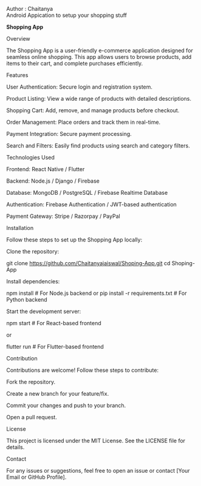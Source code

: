 Author : Chaitanya
<br>
Android Appication to setup your shopping stuff

<strong> Shopping App </strong>

Overview

The Shopping App is a user-friendly e-commerce application designed for seamless online shopping. This app allows users to browse products, add items to their cart, and complete purchases efficiently.

Features

User Authentication: Secure login and registration system.

Product Listing: View a wide range of products with detailed descriptions.

Shopping Cart: Add, remove, and manage products before checkout.

Order Management: Place orders and track them in real-time.

Payment Integration: Secure payment processing.

Search and Filters: Easily find products using search and category filters.

Technologies Used

Frontend: React Native / Flutter

Backend: Node.js / Django / Firebase

Database: MongoDB / PostgreSQL / Firebase Realtime Database

Authentication: Firebase Authentication / JWT-based authentication

Payment Gateway: Stripe / Razorpay / PayPal

Installation

Follow these steps to set up the Shopping App locally:

Clone the repository:

git clone https://github.com/Chaitanyajaiswal/Shoping-App.git
cd Shoping-App

Install dependencies:

npm install  # For Node.js backend
or
pip install -r requirements.txt  # For Python backend

Start the development server:

npm start  # For React-based frontend

or

flutter run  # For Flutter-based frontend

Contribution

Contributions are welcome! Follow these steps to contribute:

Fork the repository.

Create a new branch for your feature/fix.

Commit your changes and push to your branch.

Open a pull request.

License

This project is licensed under the MIT License. See the LICENSE file for details.

Contact

For any issues or suggestions, feel free to open an issue or contact [Your Email or GitHub Profile].
